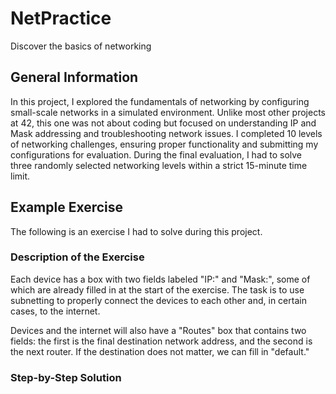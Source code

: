# NetPractice
Discover the basics of networking

## General Information

In this project, I explored the fundamentals of networking by configuring small-scale networks in a simulated environment. Unlike most other projects at 42, this one was not about coding but focused on understanding IP and Mask addressing and troubleshooting network issues. I completed 10 levels of networking challenges, ensuring proper functionality and submitting my configurations for evaluation. During the final evaluation, I had to solve three randomly selected networking levels within a strict 15-minute time limit.

## Example Exercise

The following is an exercise I had to solve during this project.

### Description of the Exercise

Each device has a box with two fields labeled "IP:" and "Mask:", some of which are already filled in at the start of the exercise. The task is to use subnetting to properly connect the devices to each other and, in certain cases, to the internet.

Devices and the internet will also have a "Routes" box that contains two fields: the first is the final destination network address, and the second is the next router. If the destination does not matter, we can fill in "default."

### Step-by-Step Solution

